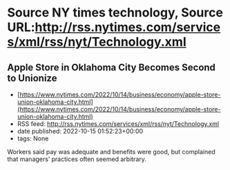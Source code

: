 # Source NY times technology, Source URL:http://rss.nytimes.com/services/xml/rss/nyt/Technology.xml

## Apple Store in Oklahoma City Becomes Second to Unionize
 - [https://www.nytimes.com/2022/10/14/business/economy/apple-store-union-oklahoma-city.html](https://www.nytimes.com/2022/10/14/business/economy/apple-store-union-oklahoma-city.html)
 - RSS feed: http://rss.nytimes.com/services/xml/rss/nyt/Technology.xml
 - date published: 2022-10-15 01:52:23+00:00
 - tags: None

Workers said pay was adequate and benefits were good, but complained that managers’ practices often seemed arbitrary.
